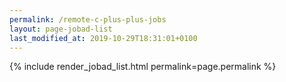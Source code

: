 ```yaml
---
permalink: /remote-c-plus-plus-jobs
layout: page-jobad-list
last_modified_at: 2019-10-29T18:31:01+0100
---
```

{% include render_jobad_list.html permalink=page.permalink %}
